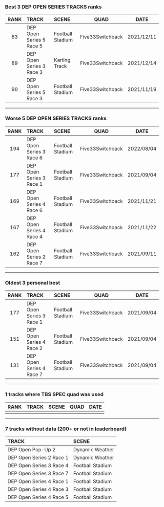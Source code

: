 ### Best 3 DEP OPEN SERIES TRACKS ranks
|RANK|TRACK|SCENE|QUAD|DATE|
|:---:|:---|:---|:---:|:---:|
|63|DEP Open Series 5 Race 5|Football Stadium|Five33Switchback|2021/12/11|
|89|DEP Open Series 3 Race 3|Karting Track|Five33Switchback|2021/12/14|
|90|DEP Open Series 5 Race 3|Football Stadium|Five33Switchback|2021/11/19|
---
### Worse 5 DEP OPEN SERIES TRACKS ranks
|RANK|TRACK|SCENE|QUAD|DATE|
|:---:|:---|:---|:---:|:---:|
|194|DEP Open Series 3 Race 6|Football Stadium|Five33Switchback|2022/08/04|
|177|DEP Open Series 3 Race 1|Football Stadium|Five33Switchback|2021/09/04|
|169|DEP Open Series 4 Race 6|Football Stadium|Five33Switchback|2021/11/21|
|167|DEP Open Series 4 Race 4|Football Stadium|Five33Switchback|2021/11/22|
|162|DEP Open Series 2 Race 7|Football Stadium|Five33Switchback|2021/09/11|
---
### Oldest 3 personal best
|RANK|TRACK|SCENE|QUAD|DATE|
|:---:|:---|:---|:---:|:---:|
|177|DEP Open Series 3 Race 1|Football Stadium|Five33Switchback|2021/09/04|
|151|DEP Open Series 4 Race 2|Football Stadium|Five33Switchback|2021/09/04|
|131|DEP Open Series 4 Race 7|Football Stadium|Five33Switchback|2021/09/04|
---
### 1 tracks where TBS SPEC quad was used
|RANK|TRACK|SCENE|QUAD|DATE|
|:---:|:---|:---|:---:|:---:|
||||||
---
### 7 tracks without data (200+ or not in leaderboard)
|TRACK|SCENE|
|:---|:---|
|DEP Open Pop-Up 2|Dynamic Weather|
|DEP Open Series 2 Race 1|Dynamic Weather|
|DEP Open Series 3 Race 4|Football Stadium|
|DEP Open Series 3 Race 7|Football Stadium|
|DEP Open Series 4 Race 1|Football Stadium|
|DEP Open Series 4 Race 3|Football Stadium|
|DEP Open Series 4 Race 5|Football Stadium|
